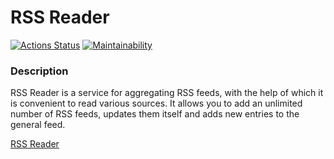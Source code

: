 # RSS Reader

[![Actions Status](https://github.com/OksanaS13/frontend-project-11/workflows/hexlet-check/badge.svg)](https://github.com/OksanaS13/frontend-project-11/actions) [![Maintainability](https://api.codeclimate.com/v1/badges/8f1b3548da2eeed7cb23/maintainability)](https://codeclimate.com/github/OksanaS13/frontend-project-11/maintainability)

### Description
RSS Reader is a service for aggregating RSS feeds, with the help of which it is convenient to read various sources. It allows you to add an unlimited number of RSS feeds, updates them itself and adds new entries to the general feed.



[RSS Reader](https://frontend-project-11-olive.vercel.app/)
